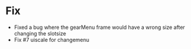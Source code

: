 # Fix
* Fixed a bug where the gearMenu frame would have a wrong size after changing the slotsize
* Fix #7 uiscale for changemenu
